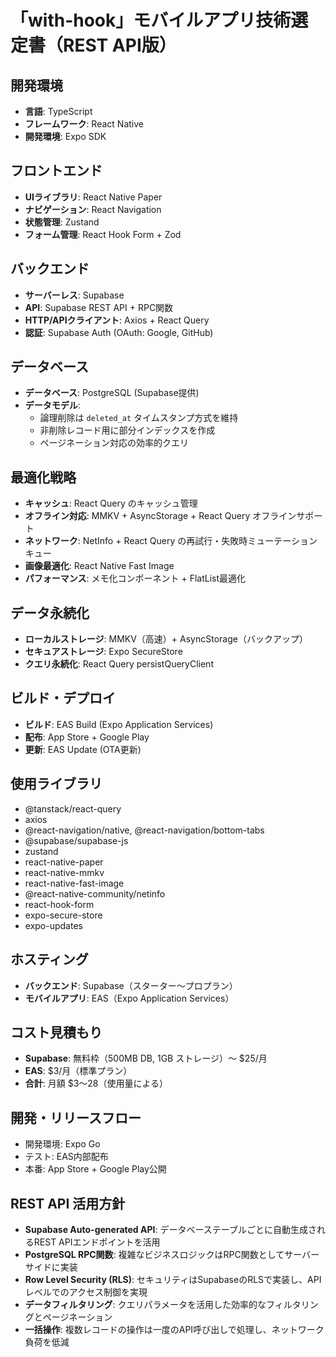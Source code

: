 # 「with-hook」モバイルアプリ技術選定書（REST API版）

## 開発環境

- **言語**: TypeScript
- **フレームワーク**: React Native
- **開発環境**: Expo SDK

## フロントエンド

- **UIライブラリ**: React Native Paper
- **ナビゲーション**: React Navigation
- **状態管理**: Zustand
- **フォーム管理**: React Hook Form + Zod

## バックエンド

- **サーバーレス**: Supabase
- **API**: Supabase REST API + RPC関数
- **HTTP/APIクライアント**: Axios + React Query
- **認証**: Supabase Auth (OAuth: Google, GitHub)

## データベース

- **データベース**: PostgreSQL (Supabase提供)
- **データモデル**:
    - 論理削除は `deleted_at` タイムスタンプ方式を維持
    - 非削除レコード用に部分インデックスを作成
    - ページネーション対応の効率的クエリ

## 最適化戦略

- **キャッシュ**: React Query のキャッシュ管理
- **オフライン対応**: MMKV + AsyncStorage + React Query オフラインサポート
- **ネットワーク**: NetInfo + React Query の再試行・失敗時ミューテーションキュー
- **画像最適化**: React Native Fast Image
- **パフォーマンス**: メモ化コンポーネント + FlatList最適化

## データ永続化

- **ローカルストレージ**: MMKV（高速）+ AsyncStorage（バックアップ）
- **セキュアストレージ**: Expo SecureStore
- **クエリ永続化**: React Query persistQueryClient

## ビルド・デプロイ

- **ビルド**: EAS Build (Expo Application Services)
- **配布**: App Store + Google Play
- **更新**: EAS Update (OTA更新)

## 使用ライブラリ

- @tanstack/react-query
- axios
- @react-navigation/native, @react-navigation/bottom-tabs
- @supabase/supabase-js
- zustand
- react-native-paper
- react-native-mmkv
- react-native-fast-image
- @react-native-community/netinfo
- react-hook-form
- expo-secure-store
- expo-updates

## ホスティング

- **バックエンド**: Supabase（スターター～プロプラン）
- **モバイルアプリ**: EAS（Expo Application Services）

## コスト見積もり

- **Supabase**: 無料枠（500MB DB, 1GB ストレージ）～ $25/月
- **EAS**: $3/月（標準プラン）
- **合計**: 月額 $3～28（使用量による）

## 開発・リリースフロー

- 開発環境: Expo Go
- テスト: EAS内部配布
- 本番: App Store + Google Play公開

## REST API 活用方針

- **Supabase Auto-generated API**: データベーステーブルごとに自動生成されるREST APIエンドポイントを活用
- **PostgreSQL RPC関数**: 複雑なビジネスロジックはRPC関数としてサーバーサイドに実装
- **Row Level Security (RLS)**: セキュリティはSupabaseのRLSで実装し、APIレベルでのアクセス制御を実現
- **データフィルタリング**: クエリパラメータを活用した効率的なフィルタリングとページネーション
- **一括操作**: 複数レコードの操作は一度のAPI呼び出しで処理し、ネットワーク負荷を低減